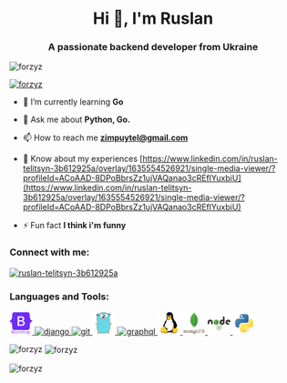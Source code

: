 <h1 align="center">Hi 👋, I'm Ruslan</h1>
<h3 align="center">A passionate backend developer from Ukraine</h3>

<p align="left"> <img src="https://komarev.com/ghpvc/?username=forzyz&label=Profile%20views&color=0e75b6&style=flat" alt="forzyz" /> </p>

<p align="left"> <a href="https://github.com/ryo-ma/github-profile-trophy"><img src="https://github-profile-trophy.vercel.app/?username=forzyz" alt="forzyz" /></a> </p>

- 🌱 I’m currently learning **Go**

- 💬 Ask me about **Python, Go.**

- 📫 How to reach me **zimpuytel@gmail.com**

- 📄 Know about my experiences [https://www.linkedin.com/in/ruslan-telitsyn-3b612925a/overlay/1635554526921/single-media-viewer/?profileId=ACoAAD-8DPoBbrsZz1ujVAQanao3cREflYuxbiU](https://www.linkedin.com/in/ruslan-telitsyn-3b612925a/overlay/1635554526921/single-media-viewer/?profileId=ACoAAD-8DPoBbrsZz1ujVAQanao3cREflYuxbiU)

- ⚡ Fun fact **I think i'm funny**

<h3 align="left">Connect with me:</h3>
<p align="left">
<a href="https://linkedin.com/in/ruslan-telitsyn-3b612925a" target="blank"><img align="center" src="https://raw.githubusercontent.com/rahuldkjain/github-profile-readme-generator/master/src/images/icons/Social/linked-in-alt.svg" alt="ruslan-telitsyn-3b612925a" height="30" width="40" /></a>
</p>

<h3 align="left">Languages and Tools:</h3>
<p align="left"> <a href="https://getbootstrap.com" target="_blank" rel="noreferrer"> <img src="https://raw.githubusercontent.com/devicons/devicon/master/icons/bootstrap/bootstrap-plain-wordmark.svg" alt="bootstrap" width="40" height="40"/> </a> <a href="https://www.djangoproject.com/" target="_blank" rel="noreferrer"> <img src="https://cdn.worldvectorlogo.com/logos/django.svg" alt="django" width="40" height="40"/> </a> <a href="https://git-scm.com/" target="_blank" rel="noreferrer"> <img src="https://www.vectorlogo.zone/logos/git-scm/git-scm-icon.svg" alt="git" width="40" height="40"/> </a> <a href="https://golang.org" target="_blank" rel="noreferrer"> <img src="https://raw.githubusercontent.com/devicons/devicon/master/icons/go/go-original.svg" alt="go" width="40" height="40"/> </a> <a href="https://graphql.org" target="_blank" rel="noreferrer"> <img src="https://www.vectorlogo.zone/logos/graphql/graphql-icon.svg" alt="graphql" width="40" height="40"/> </a> <a href="https://www.linux.org/" target="_blank" rel="noreferrer"> <img src="https://raw.githubusercontent.com/devicons/devicon/master/icons/linux/linux-original.svg" alt="linux" width="40" height="40"/> </a> <a href="https://www.mongodb.com/" target="_blank" rel="noreferrer"> <img src="https://raw.githubusercontent.com/devicons/devicon/master/icons/mongodb/mongodb-original-wordmark.svg" alt="mongodb" width="40" height="40"/> </a> <a href="https://nodejs.org" target="_blank" rel="noreferrer"> <img src="https://raw.githubusercontent.com/devicons/devicon/master/icons/nodejs/nodejs-original-wordmark.svg" alt="nodejs" width="40" height="40"/> </a> <a href="https://www.python.org" target="_blank" rel="noreferrer"> <img src="https://raw.githubusercontent.com/devicons/devicon/master/icons/python/python-original.svg" alt="python" width="40" height="40"/> </a> </p>

<p><img align="left" src="https://github-readme-stats.vercel.app/api/top-langs?username=forzyz&show_icons=true&locale=en&layout=compact" alt="forzyz" /></p>

<p>&nbsp;<img align="center" src="https://github-readme-stats.vercel.app/api?username=forzyz&show_icons=true&locale=en" alt="forzyz" /></p>

<p><img align="center" src="https://github-readme-streak-stats.herokuapp.com/?user=forzyz&" alt="forzyz" /></p>

